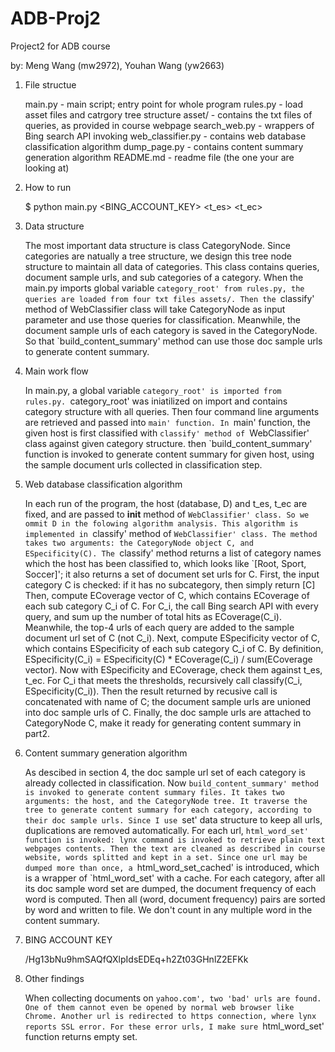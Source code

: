 # ADB-Proj2
Project2 for ADB course

by: Meng Wang (mw2972), Youhan Wang (yw2663)

1. File structue

    main.py - main script; entry point for whole program
    rules.py - load asset files and catrgory tree structure
    asset/ - contains the txt files of queries, as provided in course webpage
    search_web.py - wrappers of Bing search API invoking
    web_classifier.py - contains web database classification algorithm
    dump_page.py - contains content summary generation algorithm
    README.md - readme file (the one your are looking at)

2. How to run

    $ python main.py <BING_ACCOUNT_KEY> <t_es> <t_ec> <host>

2. Data structure

    The most important data structure is class CategoryNode. Since categories are natually a tree structure, we design this tree node structure to maintain all data of categories. This class contains queries, document sample urls, and sub categories of a category. When the main.py imports global variable `category_root' from rules.py, the queries are loaded from four txt files assets/. Then the `classify' method of WebClassifier class will take CategoryNode as input parameter and use those queries for classification. Meanwhile, the document sample urls of each category is saved in the CategoryNode. So that `build_content_summary' method can use those doc sample urls to generate content summary.

3. Main work flow

    In main.py, a global variable `category_root' is imported from rules.py. `category_root' was iniatilized on import and contains category structure with all queries. Then four command line arguments are retrieved and passed into `main' function. In `main' function, the given host is first classified with `classify' method of `WebClassifier' class against given category structure. then `build_content_summary' function is invoked to generate content summary for given host, using the sample document urls collected in classification step.

4. Web database classification algorithm

    In each run of the program, the host (database, D) and t_es, t_ec are fixed, and are passed to __init__ method of `WebClassifier' class. So we ommit D in the folowing algorithm analysis.
    This algorithm is implemented in `classify' method of `WebClassifier' class. The method takes two arguments: the CategoryNode object C, and ESpecificity(C). The `classify' method returns a list of category names which the host has been classified to, which looks like `[Root, Sport, Soccer]'; it also returns a set of document set urls for C.
    First, the input category C is checked: if it has no subcategory, then simply return [C]
    Then, compute ECoverage vector of C, which contains ECoverage of each sub category C_i of C. For C_i, the call Bing search API with every query, and sum up the number of total hits as ECoverage(C_i). Meanwhile, the top-4 urls of each query are added to the sample document url set of C (not C_i).
    Next, compute ESpecificity vector of C, which contains ESpecificity of each sub category C_i of C. By definition, ESpecificity(C_i) = ESpecificity(C) * ECoverage(C_i) / sum(ECoverage vector).
    Now with ESpecificity and ECoverage, check them against t_es, t_ec. For C_i that meets the thresholds, recursively call classify(C_i, ESpecificity(C_i)). Then the result returned by recusive call is concatenated with name of C; the document sample urls are unioned into doc sample urls of C.
    Finally, the doc sample urls are attached to CategoryNode C, make it ready for generating content summary in part2.

5. Content summary generation algorithm

    As descibed in section 4, the doc sample url set of each category is already collected in classification. Now `build_content_summary' method is invoked to generate content summary files. It takes two arguments: the host, and the CategoryNode tree. It traverse the tree to generate content summary for each category, according to their doc sample urls. Since I use `set' data structure to keep all urls, duplications are removed automatically.
    For each url, `html_word_set' function is invoked: lynx command is invoked to retrieve plain text webpages contents. Then the text are cleaned as described in course website, words splitted and kept in a set. Since one url may be dumped more than once, a `html_word_set_cached' is introduced, which is a wrapper of `html_word_set' with a cache.
    For each category, after all its doc sample word set are dumped, the document frequency of each word is computed. Then all (word, document frequency) pairs are sorted by word and written to file. We don't count in any multiple word in the content summary.

6. BING ACCOUNT KEY

    /Hg13bNu9hmSAQfQXlpIdsEDEq+h2Zt03GHnlZ2EFKk

7. Other findings

    When collecting documents on `yahoo.com', two 'bad' urls are found. One of them cannot even be opened by normal web browser like Chrome. Another url is redirected to https connection, where lynx reports SSL error. For these error urls, I make sure `html_word_set' function returns empty set.
